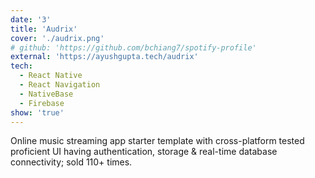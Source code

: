 ```yaml
---
date: '3'
title: 'Audrix'
cover: './audrix.png'
# github: 'https://github.com/bchiang7/spotify-profile'
external: 'https://ayushgupta.tech/audrix'
tech:
  - React Native
  - React Navigation
  - NativeBase
  - Firebase
show: 'true'
---
```


Online music streaming app starter template with cross-platform tested proficient UI having authentication, storage & real-time database connectivity; sold 110+ times.
